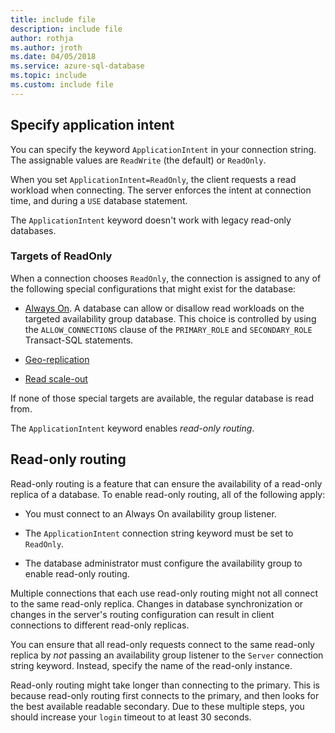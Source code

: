 ```yaml
---
title: include file
description: include file
author: rothja
ms.author: jroth
ms.date: 04/05/2018
ms.service: azure-sql-database
ms.topic: include
ms.custom: include file
---
```

## Specify application intent

You can specify the keyword `ApplicationIntent` in your connection string. The assignable values are `ReadWrite` (the default) or `ReadOnly`.

When you set `ApplicationIntent=ReadOnly`, the client requests a read workload when connecting. The server enforces the intent at connection time, and during a `USE` database statement.

The `ApplicationIntent` keyword doesn't work with legacy read-only databases.  

### Targets of ReadOnly

When a connection chooses `ReadOnly`, the connection is assigned to any of the following special configurations that might exist for the database:

- [Always On](../../database-engine/availability-groups/windows/overview-of-always-on-availability-groups-sql-server.md). A database can allow or disallow read workloads on the targeted availability group database. This choice is controlled by using the `ALLOW_CONNECTIONS` clause of the `PRIMARY_ROLE` and `SECONDARY_ROLE` Transact-SQL statements.

- [Geo-replication](/azure/sql-database/sql-database-geo-replication-overview)

- [Read scale-out](/azure/sql-database/sql-database-read-scale-out)

If none of those special targets are available, the regular database is read from.

The `ApplicationIntent` keyword enables *read-only routing*.

## Read-only routing

Read-only routing is a feature that can ensure the availability of a read-only replica of a database. To enable read-only routing, all of the following apply:

- You must connect to an Always On availability group listener.

- The `ApplicationIntent` connection string keyword must be set to `ReadOnly`.

- The database administrator must configure the availability group to enable read-only routing.

Multiple connections that each use read-only routing might not all connect to the same read-only replica. Changes in database synchronization or changes in the server's routing configuration can result in client connections to different read-only replicas.

You can ensure that all read-only requests connect to the same read-only replica by *not* passing an availability group listener to the `Server` connection string keyword. Instead, specify the name of the read-only instance.

Read-only routing might take longer than connecting to the primary. This is because read-only routing first connects to the primary, and then looks for the best available readable secondary. Due to these multiple steps, you should increase your `login` timeout to at least 30 seconds.
